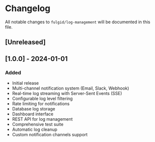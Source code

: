 # Changelog

All notable changes to `fulgid/log-management` will be documented in this file.

## [Unreleased]

## [1.0.0] - 2024-01-01

### Added
- Initial release
- Multi-channel notification system (Email, Slack, Webhook)
- Real-time log streaming with Server-Sent Events (SSE)
- Configurable log level filtering
- Rate limiting for notifications
- Database log storage
- Dashboard interface
- REST API for log management
- Comprehensive test suite
- Automatic log cleanup
- Custom notification channels support